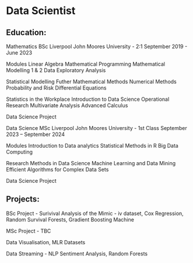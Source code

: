 # Data Scientist

## Education:
Mathematics BSc Liverpool John Moores University - 2:1
September 2019 - June 2023

Modules
Linear Algebra
Mathematical Programming
Mathematical Modelling 1 & 2
Data Exploratory Analysis

Statistical Modelling
Futher Mathematical Methods
Numerical Methods 
Probability and Risk
Differential Equations

Statistics in the Workplace
Introduction to Data Science
Operational Research
Multivariate Analysis
Advanced Calculus

Data Science Project

Data Science MSc Liverpool John Moores University - 1st Class
September 2023 – September 2024

Modules
Introduction to Data analytics
Statistical Methods in R
Big Data Computing

Research Methods in Data Science
Machine Learning and Data Mining
Efficient Algorithms for Complex Data Sets

Data Science Project


## Projects:
BSc Project - Surivival Analysis of the Mimic - iv dataset, Cox Regression, Random Survival Forests, Gradient Boosting Machine

MSc Project - TBC

Data Visualisation, MLR Datasets

Data Streaming - NLP Sentiment Analysis, Random Forests
